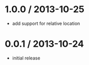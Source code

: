 
1.0.0 / 2013-10-25 
==================

 * add support for relative location

0.0.1 / 2013-10-24 
==================

 * initial release
